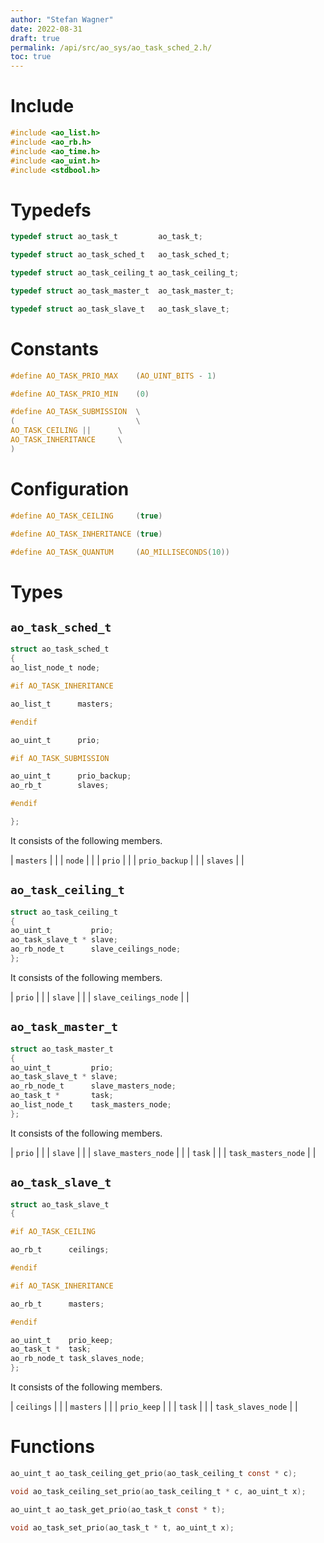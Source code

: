 ```yaml
---
author: "Stefan Wagner"
date: 2022-08-31
draft: true
permalink: /api/src/ao_sys/ao_task_sched_2.h/
toc: true
---
```


# Include

```c
#include <ao_list.h>
#include <ao_rb.h>
#include <ao_time.h>
#include <ao_uint.h>
#include <stdbool.h>
```

# Typedefs

```c
typedef struct ao_task_t         ao_task_t;
```

```c
typedef struct ao_task_sched_t   ao_task_sched_t;
```

```c
typedef struct ao_task_ceiling_t ao_task_ceiling_t;
```

```c
typedef struct ao_task_master_t  ao_task_master_t;
```

```c
typedef struct ao_task_slave_t   ao_task_slave_t;
```

# Constants

```c
#define AO_TASK_PRIO_MAX    (AO_UINT_BITS - 1)
```

```c
#define AO_TASK_PRIO_MIN    (0)
```

```c
#define AO_TASK_SUBMISSION  \
(                           \
AO_TASK_CEILING ||      \
AO_TASK_INHERITANCE     \
)
```

# Configuration

```c
#define AO_TASK_CEILING     (true)
```

```c
#define AO_TASK_INHERITANCE (true)
```

```c
#define AO_TASK_QUANTUM     (AO_MILLISECONDS(10))
```

# Types

## `ao_task_sched_t`

```c
struct ao_task_sched_t
{
ao_list_node_t node;

#if AO_TASK_INHERITANCE

ao_list_t      masters;

#endif

ao_uint_t      prio;

#if AO_TASK_SUBMISSION

ao_uint_t      prio_backup;
ao_rb_t        slaves;

#endif

};
```

It consists of the following members.

| `masters` | |
| `node` | |
| `prio` | |
| `prio_backup` | |
| `slaves` | |

## `ao_task_ceiling_t`

```c
struct ao_task_ceiling_t
{
ao_uint_t         prio;
ao_task_slave_t * slave;
ao_rb_node_t      slave_ceilings_node;
};
```

It consists of the following members.

| `prio` | |
| `slave` | |
| `slave_ceilings_node` | |

## `ao_task_master_t`

```c
struct ao_task_master_t
{
ao_uint_t         prio;
ao_task_slave_t * slave;
ao_rb_node_t      slave_masters_node;
ao_task_t *       task;
ao_list_node_t    task_masters_node;
};
```

It consists of the following members.

| `prio` | |
| `slave` | |
| `slave_masters_node` | |
| `task` | |
| `task_masters_node` | |

## `ao_task_slave_t`

```c
struct ao_task_slave_t
{

#if AO_TASK_CEILING

ao_rb_t      ceilings;

#endif

#if AO_TASK_INHERITANCE

ao_rb_t      masters;

#endif

ao_uint_t    prio_keep;
ao_task_t *  task;
ao_rb_node_t task_slaves_node;
};
```

It consists of the following members.

| `ceilings` | |
| `masters` | |
| `prio_keep` | |
| `task` | |
| `task_slaves_node` | |

# Functions

```c
ao_uint_t ao_task_ceiling_get_prio(ao_task_ceiling_t const * c);
```

```c
void ao_task_ceiling_set_prio(ao_task_ceiling_t * c, ao_uint_t x);
```

```c
ao_uint_t ao_task_get_prio(ao_task_t const * t);
```

```c
void ao_task_set_prio(ao_task_t * t, ao_uint_t x);
```
